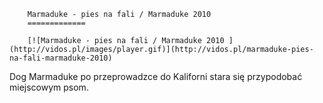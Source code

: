 
        Marmaduke - pies na fali / Marmaduke 2010 
        =============
        
        [![Marmaduke - pies na fali / Marmaduke 2010 ](http://vidos.pl/images/player.gif)](http://vidos.pl/marmaduke-pies-na-fali-marmaduke-2010)
        
        
 Dog Marmaduke po przeprowadzce do Kaliforni stara się przypodobać miejscowym psom. 
    